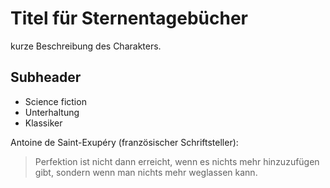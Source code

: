 # Titel für Sternentagebücher

kurze Beschreibung des Charakters.


## Subheader

* Science fiction
* Unterhaltung
* Klassiker


Antoine de Saint-Exupéry (französischer Schriftsteller):

> Perfektion ist nicht dann erreicht, 
> wenn es nichts mehr hinzuzufügen gibt, 
> sondern wenn man nichts mehr weglassen kann.


